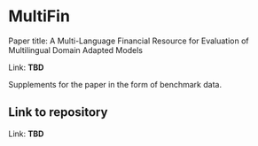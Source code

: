 # MultiFin
Paper title: A Multi-Language Financial Resource for Evaluation of Multilingual Domain Adapted Models

Link: __TBD__

Supplements for the paper in the form of benchmark data.

## Link to repository
Link: __TBD__
